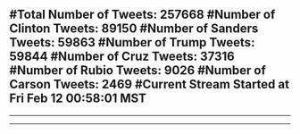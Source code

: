 #Total Number of Tweets: 257668 
#Number of Clinton Tweets: 89150
#Number of Sanders Tweets: 59863
#Number of Trump Tweets: 59844
#Number of Cruz Tweets: 37316
#Number of Rubio Tweets: 9026
#Number of Carson Tweets: 2469
#Current Stream Started at Fri Feb 12 00:58:01 MST
---
---
---
